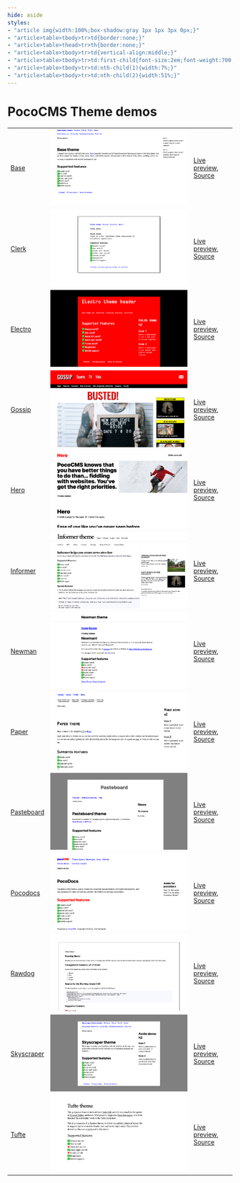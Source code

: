 ```yaml
---
hide: aside
styles:
- "article img{width:100%;box-shadow:gray 1px 1px 3px 0px;}"
- "article>table>tbody>tr>td{border:none;}"
- "article>table>thead>tr>th{border:none;}"
- "article>table>tbody>tr>td{vertical-align:middle;}"
- "article>table>tbody>tr>td:first-child{font-size:2em;font-weight:700;}"
- "article>table>tbody>tr>td:nth-child(1){width:7%;}"
- "article>table>tbody>tr>td:nth-child(2){width:51%;}"
---
```

# PocoCMS Theme demos

|                                       |                            |  |
|:------------------------------------- | -------------------------- |--
| [Base](demos/base.html)               | [![Base preview](demos/base.png)](demos/base.html)  | [Live preview](demos/base.html), [Source](https://github.com/pococms/poco/tree/main/.poco/themes/base) |
| [Clerk](demos/clerk.html)             | [![Clerk preview](demos/clerk.png)](demos/clerk.html)  | [Live preview](demos/clerk.html), [Source](https://github.com/pococms/poco/tree/main/.poco/themes/clerk) |
| [Electro](demos/electro.html)               | [![electro preview](demos/electro.png)](demos/electro.html)  | [Live preview](demos/electro.html), [Source](https://github.com/pococms/poco/tree/main/.poco/themes/electro)
| [Gossip](demos/gossip.html)               | [![gossip preview](demos/gossip.png)](demos/gossip.html)  | [Live preview](demos/gossip.html), [Source](https://github.com/pococms/poco/tree/main/.poco/themes/gossip)
| [Hero](demos/hero.html)               | [![hero preview](demos/hero.png)](demos/hero.html)  | [Live preview](demos/hero.html), [Source](https://github.com/pococms/poco/tree/main/.poco/themes/hero)
| [Informer](demos/informer.html)               | [![informer preview](demos/informer.png)](demos/informer.html)  | [Live preview](demos/informer.html), [Source](https://github.com/pococms/poco/tree/main/.poco/themes/informer)
| [Newman](demos/newman.html)               | [![newman preview](demos/newman.png)](demos/newman.html)  | [Live preview](demos/newman.html), [Source](https://github.com/pococms/poco/tree/main/.poco/themes/newman)
| [Paper](demos/paper.html)               | [![paper preview](demos/paper.png)](demos/paper.html)  | [Live preview](demos/paper.html), [Source](https://github.com/pococms/poco/tree/main/.poco/themes/paper)
| [Pasteboard](demos/pasteboard.html)               | [![pasteboard preview](demos/pasteboard.png)](demos/pasteboard.html)  | [Live preview](demos/pasteboard.html), [Source](https://github.com/pococms/poco/tree/main/.poco/themes/pasteboard)
| [Pocodocs](demos/pocodocs.html)               | [![pocodocs preview](demos/pocodocs.png)](demos/pocodocs.html)  | [Live preview](demos/pocodocs.html), [Source](https://github.com/pococms/poco/tree/main/.poco/themes/pocodocs)
| [Rawdog](demos/rawdog.html)               | [![rawdog preview](demos/rawdog.png)](demos/rawdog.html)  | [Live preview](demos/rawdog.html), [Source](https://github.com/pococms/poco/tree/main/.poco/themes/rawdog)
| [Skyscraper](demos/skyscraper.html)               | [![skyscraper preview](demos/skyscraper.png)](demos/skyscraper.html)  | [Live preview](demos/skyscraper.html), [Source](https://github.com/pococms/poco/tree/main/.poco/themes/skyscraper)
| [Tufte](demos/tufte.html)               | [![tufte preview](demos/tufte.png)](demos/tufte.html)  | [Live preview](demos/tufte.html), [Source](https://github.com/pococms/poco/tree/main/.poco/themes/tufte)

